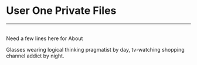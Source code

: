 <h1>User One Private Files</h1>

----
<br>
Need a few lines here for About

Glasses wearing logical thinking pragmatist by day, tv-watching shopping
channel addict by night.
